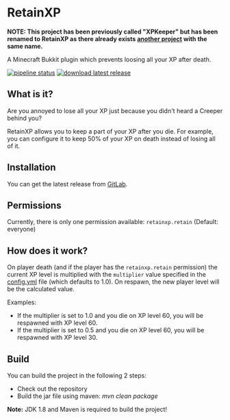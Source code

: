 # RetainXP

**NOTE: This project has been previously called "XPKeeper" but has been renamed to RetainXP as there already exists [another project](https://www.curseforge.com/minecraft/bukkit-plugins/xpkeeper) with the same name.**

A Minecraft Bukkit plugin which prevents loosing all your XP after death.

[![pipeline status](https://gitlab.com/Programie/RetainXP/badges/master/pipeline.svg)](https://gitlab.com/Programie/RetainXP/commits/master)
[![download latest release](https://img.shields.io/badge/download-latest-blue.svg)](https://gitlab.com/Programie/RetainXP/-/jobs/artifacts/master/raw/target/RetainXP.jar?job=release)

## What is it?

Are you annoyed to lose all your XP just because you didn't heard a Creeper behind you?

RetainXP allows you to keep a part of your XP after you die. For example, you can configure it to keep 50% of your XP on death instead of losing all of it.

## Installation

You can get the latest release from [GitLab](https://gitlab.com/Programie/RetainXP/-/jobs/artifacts/master/raw/target/RetainXP.jar?job=release).

## Permissions

Currently, there is only one permission available: `retainxp.retain` (Default: everyone)

## How does it work?

On player death (and if the player has the `retainxp.retain` permission) the current XP level is multiplied with the `multiplier` value specified in the [config.yml](src/main/resources/config.yml) file (which defaults to 1.0). On respawn, the new player level will be the calculated value.

Examples:

* If the multiplier is set to 1.0 and you die on XP level 60, you will be respawned with XP level 60.
* If the multiplier is set to 0.5 and you die on XP level 60, you will be respawned with XP level 30.

## Build

You can build the project in the following 2 steps:

 * Check out the repository
 * Build the jar file using maven: *mvn clean package*

**Note:** JDK 1.8 and Maven is required to build the project!